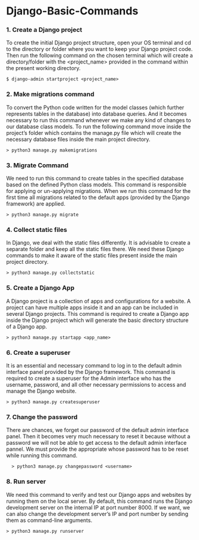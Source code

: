 # Django-Basic-Commands

### 1. Create a Django project

To create the initial Django project structure, open your OS terminal and cd to the directory or folder where you want to keep your Django project code. Then run the following command on the chosen terminal which will create a directory/folder with the <project_name> provided in the command within the present working directory.

```
$ django-admin startproject <project_name>
```

### 2. Make migrations command

To convert the Python code written for the model classes (which further represents tables in the database) into database queries. And it becomes necessary to run this command whenever we make any kind of changes to our database class models. To run the following command move inside the project’s folder which contains the manage.py file which will create the necessary database files inside the main project directory.
```
> python3 manage.py makemigrations
```

### 3. Migrate Command

We need to run this command to create tables in the specified database based on the defined Python class models. This command is responsible for applying or un-applying migrations. When we run this command for the first time all migrations related to the default apps (provided by the Django framework) are applied.
```
> python3 manage.py migrate
```

### 4. Collect static files

In Django, we deal with the static files differently. It is advisable to create a separate folder and keep all the static files there. We need these Django commands to make it aware of the static files present inside the main project directory.
```
> python3 manage.py collectstatic 
```

### 5. Create a Django App

A Django project is a collection of apps and configurations for a website. A project can have multiple apps inside it and an app can be included in several Django projects. This command is required to create a Django app inside the Django project which will generate the basic directory structure of a Django app.
```
> python3 manage.py startapp <app_name>
```

### 6. Create a superuser

It is an essential and necessary command to log in to the default admin interface panel provided by the Django framework. This command is required to create a superuser for the Admin interface who has the username, password, and all other necessary permissions to access and manage the Django website.
```
> python3 manage.py createsuperuser
```

### 7. Change the password

There are chances, we forget our password of the default admin interface panel. Then it becomes very much necessary to reset it because without a password we will not be able to get access to the default admin interface pannel. We must provide the appropriate <username> whose password has to be reset while running this command.
```
  > python3 manage.py changepassword <username>
```
### 8. Run server

We need this command to verify and test our Django apps and websites by running them on the local server. By default, this command runs the Django development server on the internal IP at port number 8000. If we want, we can also change the development server’s IP and port number by sending them as command-line arguments.
```
> python3 manage.py runserver 
```
